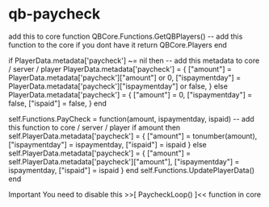# qb-paycheck


add this to core
    function QBCore.Functions.GetQBPlayers()   -- add this function to the core if you dont have it
        return QBCore.Players
    end
    
  if PlayerData.metadata['paycheck'] ~= nil then     -- add this metadata to core / server / player 
      PlayerData.metadata['paycheck'] = {
          ["amount"] = PlayerData.metadata['paycheck']["amount"] or 0,
          ["ispaymentday"] = PlayerData.metadata['paycheck']["ispaymentday"] or false,
      }
  else
      PlayerData.metadata['paycheck'] = {
          ["amount"] = 0,
          ["ispaymentday"] = false,
          ["ispaid"] = false,
      }
  end
  
  self.Functions.PayCheck = function(amount, ispaymentday, ispaid)    -- add this function to core / server / player 
      if amount then 
          self.PlayerData.metadata['paycheck'] = {
              ["amount"] = tonumber(amount),
              ["ispaymentday"] = ispaymentday,
              ["ispaid"] = ispaid
          }
      else
          self.PlayerData.metadata['paycheck'] = {
              ["amount"] = self.PlayerData.metadata['paycheck']["amount"],
              ["ispaymentday"] = ispaymentday,
              ["ispaid"] = ispaid
          }
      end
      self.Functions.UpdatePlayerData()
  end



Important   You need to disable this >>[ PaycheckLoop() ]<< function in core
